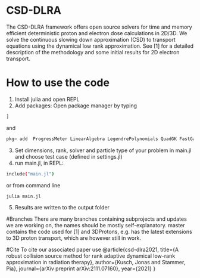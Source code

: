 # CSD-DLRA
The CSD-DLRA framework offers open source solvers for time and memory efficient deterministic proton and electron dose calculations in 2D/3D. 
We solve the continuous slowing down approximation (CSD) to transport equations using the dynamical low rank approximation. See [1] for a detailed description of the methodology and some initial results for 2D electron transport.


# How to use the code
1. Install julia and open REPL 
2. Add packages: Open package manager by typing 
```bash
]
```
and 
```bash
pkg> add  ProgressMeter LinearAlgebra LegendrePolynomials QuadGK FastGaussQuadrature SparseArrays SphericalHarmonicExpansions SphericalHarmonics TypedPolynomials GSL MultivariatePolynomials Einsum CUDA Base Distributions PyCall PyPlot DelimitedFiles WriteVTK Interpolations Images FileIO
``` 
3. Set dimensions, rank, solver and particle type of your problem in main.jl and choose test case (defined in settings.jl)
4. run main.jl, in REPL:
```bash
include("main.jl")
```
or from command line
```bash
julia main.jl
```
5. Results are written to the output folder

#Branches
There are many branches containing subprojects and updates we are working on, the names should be mostly self-explanatory. master contains the code used for [1] and 3DProtons, e.g. has the latest extensions to 3D proton transport, which are however still in work.

#Cite
To cite our associated paper use
@article{csd-dlra2021,
  title={A robust collision source method for rank adaptive dynamical low-rank approximation in radiation therapy},
  author={Kusch, Jonas and Stammer, Pia},
  journal={arXiv preprint arXiv:2111.07160},
  year={2021}
}
